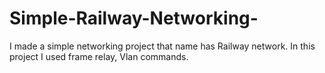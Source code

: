 # Simple-Railway-Networking-
I made a simple networking project that name has Railway network. In this project I used frame relay, Vlan commands.
